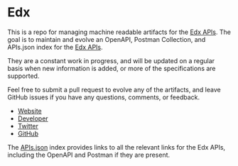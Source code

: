 # EdxThis is a repo for managing machine readable artifacts for the [Edx APIs](https://www.edx.org/). The goal is to maintain and evolve an OpenAPI, Postman Collection, and APIs.json index for the [Edx APIs](https://www.edx.org/).They are a constant work in progress, and will be updated on a regular basis when new information is added, or more of the specifications are supported.Feel free to submit a pull request to evolve any of the artifacts, and leave GitHub issues if you have any questions, comments, or feedback.- [Website](https://www.edx.org/)- [Developer](https://www.edx.org/)- [Twitter](https://twitter.com/edXOnline)- [GitHub](https://github.com/edx)The [APIs.json](https://github.com/api-evangelist/edx/blob/master/apis.json) index provides links to all the relevant links for the Edx APIs, including the OpenAPI and Postman if they are present.